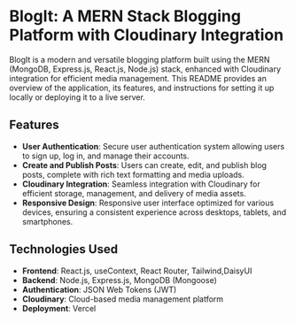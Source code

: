 # BlogIt: A MERN Stack Blogging Platform with Cloudinary Integration

<!-- Add a brief introduction describing BlogIt and its main features -->

BlogIt is a modern and versatile blogging platform built using the MERN (MongoDB, Express.js, React.js, Node.js) stack, enhanced with Cloudinary integration for efficient media management. This README provides an overview of the application, its features, and instructions for setting it up locally or deploying it to a live server.

## Features

<!-- List the key features of BlogIt -->

- **User Authentication**: Secure user authentication system allowing users to sign up, log in, and manage their accounts.
- **Create and Publish Posts**: Users can create, edit, and publish blog posts, complete with rich text formatting and media uploads.
- **Cloudinary Integration**: Seamless integration with Cloudinary for efficient storage, management, and delivery of media assets.
- **Responsive Design**: Responsive user interface optimized for various devices, ensuring a consistent experience across desktops, tablets, and smartphones.

## Technologies Used

<!-- List the technologies and tools used in building BlogIt -->

- **Frontend**: React.js, useContext, React Router, Tailwind,DaisyUI
- **Backend**: Node.js, Express.js, MongoDB (Mongoose)
- **Authentication**: JSON Web Tokens (JWT)
- **Cloudinary**: Cloud-based media management platform
- **Deployment**: Vercel
